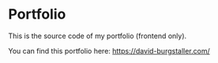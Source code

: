 # Portfolio
This is the source code of my portfolio (frontend only).

You can find this portfolio here: https://david-burgstaller.com/
